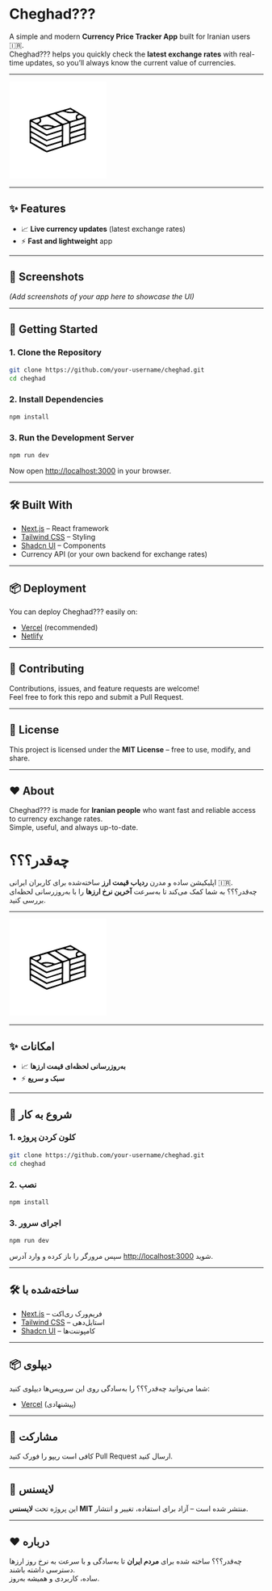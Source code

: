 # Cheghad???

A simple and modern **Currency Price Tracker App** built for Iranian users 🇮🇷.  
Cheghad??? helps you quickly check the **latest exchange rates** with real-time updates, so you’ll always know the current value of currencies.

---

![Cheghad Logo](./public/web-app-manifest-192x192.png)

---

## ✨ Features
- 📈 **Live currency updates** (latest exchange rates)
- ⚡ **Fast and lightweight** app

---

## 📸 Screenshots
_(Add screenshots of your app here to showcase the UI)_

---

## 🚀 Getting Started

### 1. Clone the Repository
```bash
git clone https://github.com/your-username/cheghad.git
cd cheghad
```

### 2. Install Dependencies
```bash
npm install
```

### 3. Run the Development Server
```bash
npm run dev
```
Now open [http://localhost:3000](http://localhost:3000) in your browser.

---

## 🛠️ Built With
- [Next.js](https://nextjs.org/) – React framework
- [Tailwind CSS](https://tailwindcss.com/) – Styling
- [Shadcn UI](https://ui.shadcn.com/) – Components
- Currency API (or your own backend for exchange rates)

---

## 📦 Deployment
You can deploy Cheghad??? easily on:
- [Vercel](https://vercel.com/) (recommended)
- [Netlify](https://www.netlify.com/)

---

## 🤝 Contributing
Contributions, issues, and feature requests are welcome!  
Feel free to fork this repo and submit a Pull Request.

---

## 📜 License
This project is licensed under the **MIT License** – free to use, modify, and share.

---

## ❤️ About
Cheghad??? is made for **Iranian people** who want fast and reliable access to currency exchange rates.  
Simple, useful, and always up-to-date.


# چه‌قدر؟؟؟

اپلیکیشن ساده و مدرن **ردیاب قیمت ارز** ساخته‌شده برای کاربران ایرانی 🇮🇷.  
چه‌قدر؟؟؟ به شما کمک می‌کند تا به‌سرعت **آخرین نرخ ارزها** را با به‌روزرسانی لحظه‌ای بررسی کنید.

---

![لوگوی چه‌قدر](./public/web-app-manifest-192x192.png)

---

## ✨ امکانات
- 📈 **به‌روزرسانی لحظه‌ای قیمت ارزها**
- ⚡ **سبک و سریع**
  
---

## 🚀 شروع به کار

### 1. کلون کردن پروژه
```bash
git clone https://github.com/your-username/cheghad.git
cd cheghad
```

### 2. نصب
```bash
npm install
```

### 3. اجرای سرور 
```bash
npm run dev
```
سپس مرورگر را باز کرده و وارد آدرس [http://localhost:3000](http://localhost:3000) شوید.

---

## 🛠️ ساخته‌شده با
- [Next.js](https://nextjs.org/) – فریم‌ورک ری‌اکت
- [Tailwind CSS](https://tailwindcss.com/) – استایل‌دهی
- [Shadcn UI](https://ui.shadcn.com/) – کامپوننت‌ها

---

## 📦 دیپلوی
شما می‌توانید چه‌قدر؟؟؟ را به‌سادگی روی این سرویس‌ها دیپلوی کنید:
- [Vercel](https://vercel.com/) (پیشنهادی)
---

## 🤝 مشارکت
کافی است ریپو را فورک کنید Pull Request ارسال کنید.

---

## 📜 لایسنس
این پروژه تحت **لایسنس MIT** منتشر شده است – آزاد برای استفاده، تغییر و انتشار.

---

## ❤️ درباره
چه‌قدر؟؟؟ ساخته شده برای **مردم ایران** تا به‌سادگی و با سرعت به نرخ روز ارزها دسترسی داشته باشند.  
ساده، کاربردی و همیشه به‌روز.
